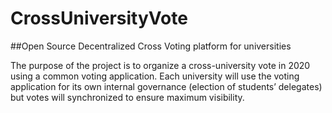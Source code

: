 # CrossUniversityVote
##Open Source Decentralized Cross Voting platform for universities 

The purpose of the project is to organize a cross-university vote in 2020 using a common voting application. Each university will use the voting application for its own internal governance (election of students’ delegates) but votes will synchronized to ensure maximum visibility. 
